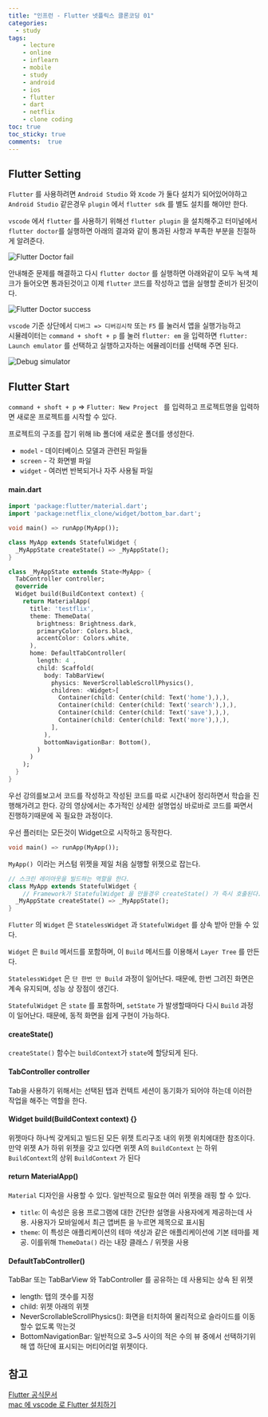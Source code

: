 ```yaml
---
title: "인프런 - Flutter 넷플릭스 클론코딩 01"
categories: 
  - study
tags: 
    - lecture
    - online
    - inflearn
    - mobile
    - study
    - android
    - ios
    - flutter
    - dart
    - netflix
    - clone coding
toc: true
toc_sticky: true
comments:  true
---
```


## Flutter Setting
`Flutter` 를 사용하려면 `Android Studio` 와 `Xcode` 가 둘다 설치가 되어있어야하고  
`Android Studio` 같은경우 `plugin` 에서 `flutter sdk` 를 별도 설치를 해야만 한다. 
  
`vscode` 에서 `flutter` 를 사용하기 위해선 `flutter plugin` 을 설치해주고 터미널에서 `flutter doctor`를 실행하면 아래의 결과와 같이 통과된 사항과 부족한 부분을 친절하게 알려준다.

![Flutter Doctor fail](../assets/images/flutter/flutter_img_03.png)  
  
    
안내해준 문제를 해결하고 다시 `flutter doctor` 를 실행하면 아래와같이 모두 녹색 체크가 들어오면 통과된것이고 이제 `flutter` 코드를 작성하고 앱을 실행할 준비가 된것이다.

![Flutter Doctor success](../assets/images/flutter/flutter_img_02.png)  

`vscode` 기준 상단에서 `디버그 => 디버깅시작` 또는 `F5` 를 눌러서 앱을 실행가능하고   
시뮬레이터는 `command + shoft + p` 를 눌러 `flutter: em` 을 입력하면 `flutter: Launch emulator` 를 선택하고 실행하고자하는 에뮬레이터를 선택해 주면 된다.  

![Debug simulator](../assets/images/flutter/flutter_img_01.png)

## Flutter Start
`command + shoft + p` => `Flutter: New Project ` 를 입력하고 프로젝트명을 입력하면 새로운 프로젝트를 시작할 수 있다.  

프로젝트의 구조를 잡기 위해 lib 폴더에 새로운 폴더를 생성한다.
- `model` - 데이터베이스 모델과 관련된 파일들
- `screen` - 각 화면별 파일
- `widget` - 여러번 반복되거나 자주 사용될 파일

#### main.dart
``` dart
import 'package:flutter/material.dart';
import 'package:netflix_clone/widget/bottom_bar.dart';

void main() => runApp(MyApp());

class MyApp extends StatefulWidget {
  _MyAppState createState() => _MyAppState();
}

class _MyAppState extends State<MyApp> {
  TabController controller;
  @override
  Widget build(BuildContext context) {
    return MaterialApp(
      title: 'testflix',
      theme: ThemeData(
        brightness: Brightness.dark, 
        primaryColor: Colors.black,
        accentColor: Colors.white,
      ),
      home: DefaultTabController(
        length: 4 , 
        child: Scaffold(
          body: TabBarView(
            physics: NeverScrollableScrollPhysics(),
            children: <Widget>[
              Container(child: Center(child: Text('home'),),), 
              Container(child: Center(child: Text('search'),),), 
              Container(child: Center(child: Text('save'),),), 
              Container(child: Center(child: Text('more'),),),
            ],
          ),
          bottomNavigationBar: Bottom(),
        )
      )
    );
  }
}
```

우선 강의를보고서 코드를 작성하고 작성된 코드를 따로 시간내어 정리하면서 학습을 진행해가려고 한다. 강의 영상에서는 추가적인 상세한 설명업싱 바로바로 코드를 짜면서 진행하기때문에 꼭 필요한 과정이다.  

우선 플러터는 모든것이 Widget으로 시작하고 동작한다.  

``` dart
void main() => runApp(MyApp());
```
`MyApp() `이라는 커스텀 위젯을 제일 처음 실행할 위젯으로 잡는다.
  
``` dart
// 스크린 레이아웃을 빌드하는 역할을 한다.
class MyApp extends StatefulWidget {
    // Framework가 StatefulWidget 을 만들경우 createState() 가 즉시 호출된다.
  _MyAppState createState() => _MyAppState();
}
```
`Flutter` 의 `Widget` 은 `StatelessWidget` 과 `StatefulWidget` 를 상속 받아 만들 수 있다.  
  
`Widget` 은 `Build` 메서드를 포함하며, 이 `Build` 메서드를 이용해서 `Layer Tree` 를 만든다.
  
`StatelessWidget` 은 `단 한번 만 Build` 과정이 일어난다. 때문에, 한번 그려진 화면은 계속 유지되며, 성능 상 장점이 생긴다.
  
`StatefulWidget` 은 `state` 를 포함하며, `setState` 가 발생할때마다 다시 `Build` 과정이 일어난다. 때문에, 동적 화면을 쉽게 구현이 가능하다.

#### createState()
`createState()` 함수는 `buildContext`가 `state`에 할당되게 된다.

#### TabController controller
Tab을 사용하기 위해서는 선택된 탭과 컨텍트 세션이 동기화가 되어야 하는데 이러한 작업을 해주는 역할을 한다.

#### Widget build(BuildContext context) {}
위젯마다 하나씩 갖게되고 빌드된 모든 위젯 트리구조 내의 위젯 위치에대한 참조이다.   
만약 위젯 A가 하위 위젯을 갖고 있다면 위젯 A의 `BuildContext` 는 하위 `BuildContext`의 상위 `BuildContext` 가 된다

#### return MaterialApp()
`Material` 디자인을 사용할 수 있다. 일반적으로 필요한 여러 위젯을 래핑 할 수 있다.
- `title`: 이 속성은 응용 프로그램에 대한 간단한 설명을 사용자에게 제공하는데 사용. 사용자가 모바일에서 최근 앱버튼 을 누르면 제목으로 표시됨  
- `theme`: 이 특성은 애플리케이션의 테마 색상과 같은 애플리케이션에 기본 테마를 제공. 이를위해 `ThemeData()` 라는 내장 클래스 / 위젯을 사용

#### DefaultTabController()
 TabBar 또는 TabBarView 와 TabController 를 공유하는 데 사용되는 상속 된 위젯
 - length: 탭의 갯수를 지정
 - child: 위젯 아래의 위젯
 - NeverScrollableScrollPhysics(): 화면을 터치하여 물리적으로 슬라이드를 이동할수 없도록 막는것
 - BottomNavigationBar: 일반적으로 3~5 사이의 적은 수의 뷰 중에서 선택하기위해 앱 하단에 표시되는 머티어리얼 위젯이다.

## 참고
[Flutter 공식문서](https://flutter.dev/docs/get-started/install/macos)  
[mac 에 vscode 로 Flutter 설치하기](https://skuld2000.tistory.com/83)